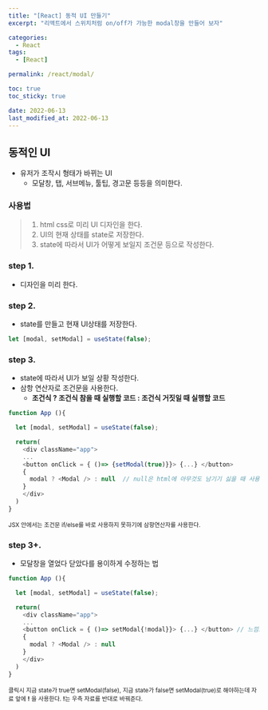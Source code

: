 ```yaml
---
title: "[React] 동적 UI 만들기"
excerpt: "리액트에서 스위치처럼 on/off가 가능한 modal창을 만들어 보자"

categories:
  - React
tags:
  - [React]

permalink: /react/modal/

toc: true
toc_sticky: true

date: 2022-06-13
last_modified_at: 2022-06-13
---
```


<!-- @format -->

## 동적인 UI

- 유저가 조작시 형태가 바뀌는 UI
  - 모달창, 탭, 서브메뉴, 툴팁, 경고문 등등을 의미한다.

### 사용법

> 1.  html css로 미리 UI 디자인을 한다.
> 2.  UI의 현재 상태를 state로 저장한다.
> 3.  state에 따라서 UI가 어떻게 보일지 조건문 등으로 작성한다.

### step 1.

- 디자인을 미리 한다.

### step 2.

- state를 만들고 현재 UI상태를 저장한다.

```js
let [modal, setModal] = useState(false);
```

### step 3.

- state에 따라서 UI가 보일 상황 작성한다.
- 삼항 연산자로 조건문을 사용한다.
  - <b>조건식 ? 조건식 참을 때 실행할 코드 : 조건식 거짓일 때 실행할 코드</b>

```js
function App (){

  let [modal, setModal] = useState(false);

  return(
    <div className="app">
    ...
    <button onClick = { ()=> {setModal(true)}}> {...} </button>
    {
      modal ? <Modal /> : null  // null은 html에 아무것도 남기기 싫을 때 사용한다.
    }
    </div>
  )
}
```

<small>
JSX 안에서는 조건문 if/else를 바로 사용하지 못하기에 삼항연산자를 사용한다.
</small>

<br />

### step 3+.

- 모달창을 열었다 닫았다를 용이하게 수정하는 법

```js
function App (){

  let [modal, setModal] = useState(false);

  return(
    <div className="app">
    ...
    <button onClick = { ()=> setModal{!modal}}> {...} </button> // 느낌표 사용
    {
      modal ? <Modal /> : null
    }
    </div>
  )
}
```

<small>
클릭시 지금 state가 true면 setModal(false), 지금 state가 false면 setModal(true)로 해야하는데
자료 앞에 <b>!</b> 을 사용한다. <b>!</b>는 우측 자료를 반대로 바꿔준다.
</small>

<br /><br />
